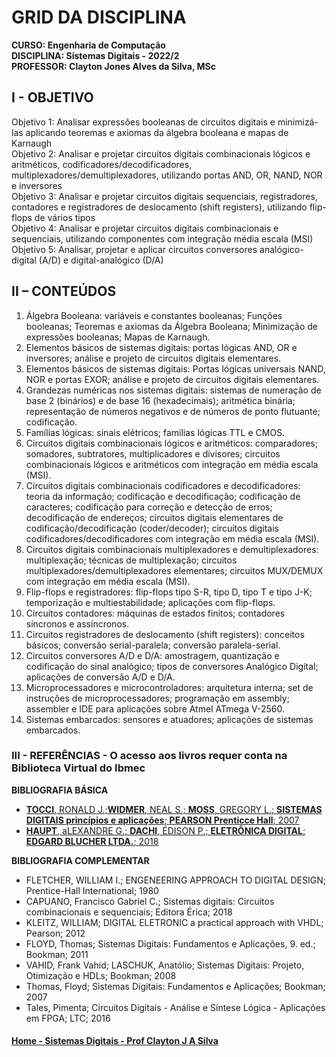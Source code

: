 # GRID DA DISCIPLINA 

**CURSO: Engenharia de Computação**  
**DISCIPLINA: Sistemas Digitais - 2022/2**  
**PROFESSOR: Clayton Jones Alves da Silva, MSc**

## I - OBJETIVO 

Objetivo 1: Analisar expressões booleanas de circuitos digitais e minimizá-las aplicando teoremas e axiomas da álgebra booleana e mapas de Karnaugh   
Objetivo 2: Analisar e projetar circuitos digitais combinacionais lógicos e aritméticos, codificadores/decodificadores, multiplexadores/demultiplexadores, utilizando portas AND, OR, NAND, NOR e inversores  
Objetivo 3: Analisar e projetar circuitos digitais sequenciais, registradores, contadores  e registradores de deslocamento (shift registers), utilizando flip-flops de vários tipos   
Objetivo 4: Analisar e projetar circuitos digitais combinacionais e sequenciais, utilizando componentes com integração média escala (MSI)  
Objetivo 5: Analisar, projetar e aplicar circuitos conversores analógico-digital (A/D) e digital-analógico (D/A)  

## II – CONTEÚDOS
1. Álgebra Booleana: variáveis e constantes booleanas; Funções booleanas; Teoremas e axiomas da Álgebra Booleana; Minimização de expressões booleanas; Mapas de Karnaugh.
2. Elementos básicos de sistemas digitais: portas lógicas AND, OR e inversores; análise e projeto de circuitos digitais elementares.
3. Elementos básicos de sistemas digitais: Portas lógicas universais NAND, NOR e portas EXOR; análise e projeto de circuitos digitais elementares.
4. Grandezas numéricas nos sistemas digitais: sistemas de numeração de base 2 (binários) e de base 16 (hexadecimais); aritmética binária; representação de números negativos e de números de ponto flutuante; codificação.
5. Famílias lógicas: sinais elétricos; famílias lógicas TTL e CMOS.
6. Circuitos digitais combinacionais lógicos e aritméticos: comparadores; somadores, subtratores, multiplicadores e divisores; circuitos combinacionais lógicos e aritméticos com integração em média escala (MSI).
7. Circuitos digitais combinacionais codificadores e decodificadores: teoria da informação; codificação e decodificação; codificação de caracteres; codificação para correção e detecção de erros; decodificação de endereços; circuitos digitais elementares de codificação/decodificação (coder/decoder); circuitos digitais codificadores/decodificadores com integração em média escala (MSI).
8. Circuitos digitais combinacionais multiplexadores e demultiplexadores: multiplexação; técnicas de multiplexação; circuitos multiplexadores/demultiplexadores elementares; circuitos MUX/DEMUX com integração em média escala (MSI).
9. Flip-flops e registradores: flip-flops tipo S-R, tipo D, tipo T e tipo J-K; temporização e multiestabilidade; aplicações com flip-flops. 
10. Circuitos contadores: máquinas de estados finitos; contadores síncronos e assíncronos.
11. Circuitos registradores de deslocamento (shift registers): conceitos básicos; conversão serial-paralela; conversão paralela-serial.
12. Circuitos conversores A/D e D/A: amostragem, quantização e codificação do sinal analógico; tipos de conversores Analógico Digital; aplicações de conversão A/D e D/A. 
13. Microprocessadores e microcontroladores: arquitetura interna; set de instruções de microprocessadores; programação em assembly; assembler e IDE para aplicações sobre Atmel ATmega V-2560.
14. Sistemas embarcados: sensores e atuadores; aplicações de sistemas embarcados. 


### III - REFERÊNCIAS - **O acesso aos livros requer conta na Biblioteca Virtual do Ibmec**  

**BIBLIOGRAFIA BÁSICA**  
- [**TOCCI**, RONALD J.;**WIDMER**, NEAL S.; **MOSS**, GREGORY L.; **SISTEMAS DIGITAIS princípios e aplicações**;	**PEARSON Prenticce Hall**;	2007](https://plataforma.bvirtual.com.br/Leitor/Publicacao/168497/pdf/0)
- [**HAUPT**, aLEXANDRE G.; **DACHI**, ÉDISON P.; **ELETRÔNICA DIGITAL**; **EDGARD BLUCHER LTDA.**; 2018](https://plataforma.bvirtual.com.br/Leitor/Publicacao/158767/pdf/0)

**BIBLIOGRAFIA COMPLEMENTAR**
- FLETCHER, WILLIAM I.;	ENGENEERING APPROACH TO DIGITAL DESIGN; Prentice-Hall International;	1980  
- CAPUANO, Francisco Gabriel C.;	Sistemas digitais: Circuitos combinacionais e sequenciais; Editora Érica;	2018  
- KLEITZ, WILLIAM;	DIGITAL ELETRONIC a practical approach with VHDL; Pearson;	2012  
- FLOYD, Thomas;	Sistemas Digitais: Fundamentos e Aplicações, 9. ed.; Bookman;	2011  
- VAHID, Frank Vahid; LASCHUK, Anatólio;	Sistemas Digitais: Projeto, Otimização e HDLs; Bookman; 2008  
- Thomas, Floyd;	Sistemas Digitais: Fundamentos e Aplicações;	Bookman;	2007  
- Tales, Pimenta;	Circuitos Digitais - Análise e Síntese Lógica - Aplicações em FPGA; LTC;	2016

#### [Home - Sistemas Digitais - Prof Clayton J A Silva](https://github.com/claytonjasilva/claytonjasilva.github.io/blob/main/sisdig.md)
